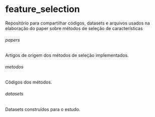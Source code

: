 # feature_selection
Repositório para compartilhar códigos, datasets e arquivos usados na elaboração do paper sobre métodos de seleção de características


###### papers
Artigos de origem dos métodos de seleção implementados.

###### metodos
Códigos dos métodos.

###### datasets 
Datasets construídos para o estudo.
